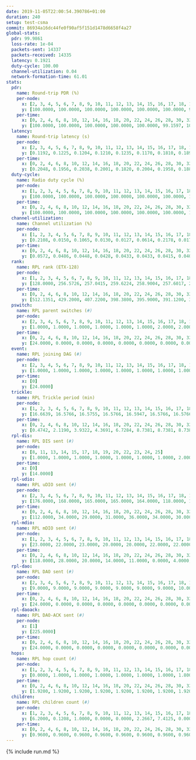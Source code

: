 ```yaml
---
date: 2019-11-05T22:00:54.390786+01:00
duration: 240
setup: test-csma
commit: 86934a16dc44fe0f90af5f151d1478d6658f4a27
global-stats:
  pdr: 99.9861
  loss-rate: 1e-04
  packets-sent: 14337
  packets-received: 14335
  latency: 0.1921
  duty-cycle: 100.00
  channel-utilization: 0.04
  network-formation-time: 61.01
stats:
  pdr:
    name: Round-trip PDR (%)
    per-node:
      x: [2, 3, 4, 5, 6, 7, 8, 9, 10, 11, 12, 13, 14, 15, 16, 17, 18, 19, 20, 21, 22, 23, 24, 25]
      y: [100.0000, 100.0000, 100.0000, 100.0000, 100.0000, 100.0000, 99.8353, 100.0000, 100.0000, 100.0000, 100.0000, 100.0000, 100.0000, 100.0000, 100.0000, 100.0000, 100.0000, 100.0000, 100.0000, 100.0000, 100.0000, 100.0000, 99.8392, 100.0000]
    per-time:
      x: [0, 2, 4, 6, 8, 10, 12, 14, 16, 18, 20, 22, 24, 26, 28, 30, 32, 34, 36, 38, 40, 42, 44, 46, 48, 50, 52, 54, 56, 58, 60, 62, 64, 66, 68, 70, 72, 74, 76, 78, 80, 82, 84, 86, 88, 90, 92, 94, 96, 98, 100, 102, 104, 106, 108, 110, 112, 114, 116, 118, 120, 122, 124, 126, 128, 130, 132, 134, 136, 138, 140, 142, 144, 146, 148, 150, 152, 154, 156, 158, 160, 162, 164, 166, 168, 170, 172, 174, 176, 178, 180, 182, 184, 186, 188, 190, 192, 194, 196, 198, 200, 202, 204, 206, 208, 210, 212, 214, 216, 218, 220, 222, 224, 226, 228, 230, 232, 234, 236, 238]
      y: [100.0000, 100.0000, 100.0000, 100.0000, 100.0000, 99.1597, 100.0000, 100.0000, 100.0000, 100.0000, 100.0000, 100.0000, 100.0000, 100.0000, 100.0000, 100.0000, 100.0000, 100.0000, 100.0000, 100.0000, 100.0000, 100.0000, 100.0000, 100.0000, 100.0000, 100.0000, 100.0000, 100.0000, 100.0000, 100.0000, 100.0000, 100.0000, 100.0000, 100.0000, 100.0000, 100.0000, 100.0000, 100.0000, 100.0000, 100.0000, 100.0000, 100.0000, 100.0000, 100.0000, 100.0000, 100.0000, 100.0000, 100.0000, 99.1667, 100.0000, 100.0000, 100.0000, 100.0000, 100.0000, 100.0000, 100.0000, 100.0000, 100.0000, 100.0000, 100.0000, 100.0000, 100.0000, 100.0000, 100.0000, 100.0000, 100.0000, 100.0000, 100.0000, 100.0000, 100.0000, 100.0000, 100.0000, 100.0000, 100.0000, 100.0000, 100.0000, 100.0000, 100.0000, 100.0000, 100.0000, 100.0000, 100.0000, 100.0000, 100.0000, 100.0000, 100.0000, 100.0000, 100.0000, 100.0000, 100.0000, 100.0000, 100.0000, 100.0000, 100.0000, 100.0000, 100.0000, 100.0000, 100.0000, 100.0000, 100.0000, 100.0000, 100.0000, 100.0000, 100.0000, 100.0000, 100.0000, 100.0000, 100.0000, 100.0000, 100.0000, 100.0000, 100.0000, 100.0000, 100.0000, 100.0000, 100.0000, 100.0000, 100.0000, 100.0000, 100.0000]
  latency:
    name: Round-trip latency (s)
    per-node:
      x: [2, 3, 4, 5, 6, 7, 8, 9, 10, 11, 12, 13, 14, 15, 16, 17, 18, 19, 20, 21, 22, 23, 24, 25]
      y: [0.1192, 0.1225, 0.1204, 0.1210, 0.1235, 0.1170, 0.1810, 0.1897, 0.1866, 0.1863, 0.1891, 0.1864, 0.1921, 0.1870, 0.1900, 0.1906, 0.1885, 0.2527, 0.2561, 0.2562, 0.2578, 0.2642, 0.2660, 0.2650]
    per-time:
      x: [0, 2, 4, 6, 8, 10, 12, 14, 16, 18, 20, 22, 24, 26, 28, 30, 32, 34, 36, 38, 40, 42, 44, 46, 48, 50, 52, 54, 56, 58, 60, 62, 64, 66, 68, 70, 72, 74, 76, 78, 80, 82, 84, 86, 88, 90, 92, 94, 96, 98, 100, 102, 104, 106, 108, 110, 112, 114, 116, 118, 120, 122, 124, 126, 128, 130, 132, 134, 136, 138, 140, 142, 144, 146, 148, 150, 152, 154, 156, 158, 160, 162, 164, 166, 168, 170, 172, 174, 176, 178, 180, 182, 184, 186, 188, 190, 192, 194, 196, 198, 200, 202, 204, 206, 208, 210, 212, 214, 216, 218, 220, 222, 224, 226, 228, 230, 232, 234, 236, 238]
      y: [0.2048, 0.1956, 0.2038, 0.2001, 0.1820, 0.2004, 0.1958, 0.1881, 0.1975, 0.1914, 0.1951, 0.1924, 0.1901, 0.1910, 0.1851, 0.2018, 0.1990, 0.2011, 0.1889, 0.1928, 0.1922, 0.1920, 0.1961, 0.1881, 0.1874, 0.1975, 0.1961, 0.1934, 0.1808, 0.1940, 0.1810, 0.1945, 0.1926, 0.1878, 0.1976, 0.1834, 0.1914, 0.1983, 0.1957, 0.1912, 0.1963, 0.1874, 0.1917, 0.1936, 0.1972, 0.1923, 0.1905, 0.1944, 0.1938, 0.1780, 0.1940, 0.2009, 0.1930, 0.1897, 0.1899, 0.1892, 0.1954, 0.1950, 0.2008, 0.1849, 0.1919, 0.1891, 0.1946, 0.1971, 0.2010, 0.1950, 0.2013, 0.1775, 0.1948, 0.1839, 0.2000, 0.1932, 0.1898, 0.1946, 0.1884, 0.1912, 0.1892, 0.1967, 0.1914, 0.1915, 0.1850, 0.1762, 0.1865, 0.1818, 0.1890, 0.1925, 0.1999, 0.1817, 0.1945, 0.1963, 0.2004, 0.1870, 0.1901, 0.1953, 0.1938, 0.1908, 0.1911, 0.1880, 0.1882, 0.1913, 0.1845, 0.1921, 0.1893, 0.1917, 0.1951, 0.1898, 0.2010, 0.1961, 0.1831, 0.1913, 0.1960, 0.1922, 0.1984, 0.1863, 0.1932, 0.1825, 0.1951, 0.1983, 0.1891, 0.1777]
  duty-cycle:
    name: Radio duty cycle (%)
    per-node:
      x: [1, 2, 3, 4, 5, 6, 7, 8, 9, 10, 11, 12, 13, 14, 15, 16, 17, 18, 19, 20, 21, 22, 23, 24, 25]
      y: [100.0000, 100.0000, 100.0000, 100.0000, 100.0000, 100.0000, 100.0000, 100.0000, 100.0000, 100.0000, 100.0000, 100.0000, 100.0000, 100.0000, 100.0000, 100.0000, 100.0000, 100.0000, 100.0000, 100.0000, 100.0000, 100.0000, 100.0000, 100.0000, 100.0000]
    per-time:
      x: [0, 2, 4, 6, 8, 10, 12, 14, 16, 18, 20, 22, 24, 26, 28, 30, 32, 34, 36, 38, 40, 42, 44, 46, 48, 50, 52, 54, 56, 58, 60, 62, 64, 66, 68, 70, 72, 74, 76, 78, 80, 82, 84, 86, 88, 90, 92, 94, 96, 98, 100, 102, 104, 106, 108, 110, 112, 114, 116, 118, 120, 122, 124, 126, 128, 130, 132, 134, 136, 138, 140, 142, 144, 146, 148, 150, 152, 154, 156, 158, 160, 162, 164, 166, 168, 170, 172, 174, 176, 178, 180, 182, 184, 186, 188, 190, 192, 194, 196, 198, 200, 202, 204, 206, 208, 210, 212, 214, 216, 218, 220, 222, 224, 226, 228, 230, 232, 234, 236, 238, 240]
      y: [100.0000, 100.0000, 100.0000, 100.0000, 100.0000, 100.0000, 100.0000, 100.0000, 100.0000, 100.0000, 100.0000, 100.0000, 100.0000, 100.0000, 100.0000, 100.0000, 100.0000, 100.0000, 100.0000, 100.0000, 100.0000, 100.0000, 100.0000, 100.0000, 100.0000, 100.0000, 100.0000, 100.0000, 100.0000, 100.0000, 100.0000, 100.0000, 100.0000, 100.0000, 100.0000, 100.0000, 100.0000, 100.0000, 100.0000, 100.0000, 100.0000, 100.0000, 100.0000, 100.0000, 100.0000, 100.0000, 100.0000, 100.0000, 100.0000, 100.0000, 100.0000, 100.0000, 100.0000, 100.0000, 100.0000, 100.0000, 100.0000, 100.0000, 100.0000, 100.0000, 100.0000, 100.0000, 100.0000, 100.0000, 100.0000, 100.0000, 100.0000, 100.0000, 100.0000, 100.0000, 100.0000, 100.0000, 100.0000, 100.0000, 100.0000, 100.0000, 100.0000, 100.0000, 100.0000, 100.0000, 100.0000, 100.0000, 100.0000, 100.0000, 100.0000, 100.0000, 100.0000, 100.0000, 100.0000, 100.0000, 100.0000, 100.0000, 100.0000, 100.0000, 100.0000, 100.0000, 100.0000, 100.0000, 100.0000, 100.0000, 100.0000, 100.0000, 100.0000, 100.0000, 100.0000, 100.0000, 100.0000, 100.0000, 100.0000, 100.0000, 100.0000, 100.0000, 100.0000, 100.0000, 100.0000, 100.0000, 100.0000, 100.0000, 100.0000, 100.0000, null]
  channel-utilization:
    name: Channel utilization (%)
    per-node:
      x: [1, 2, 3, 4, 5, 6, 7, 8, 9, 10, 11, 12, 13, 14, 15, 16, 17, 18, 19, 20, 21, 22, 23, 24, 25]
      y: [0.2108, 0.0150, 0.1065, 0.0130, 0.0127, 0.0614, 0.2178, 0.0178, 0.0154, 0.0139, 0.0155, 0.0136, 0.0316, 0.0147, 0.0283, 0.0559, 0.0142, 0.0991, 0.0145, 0.0141, 0.0144, 0.0144, 0.0168, 0.0143, 0.0141]
    per-time:
      x: [0, 2, 4, 6, 8, 10, 12, 14, 16, 18, 20, 22, 24, 26, 28, 30, 32, 34, 36, 38, 40, 42, 44, 46, 48, 50, 52, 54, 56, 58, 60, 62, 64, 66, 68, 70, 72, 74, 76, 78, 80, 82, 84, 86, 88, 90, 92, 94, 96, 98, 100, 102, 104, 106, 108, 110, 112, 114, 116, 118, 120, 122, 124, 126, 128, 130, 132, 134, 136, 138, 140, 142, 144, 146, 148, 150, 152, 154, 156, 158, 160, 162, 164, 166, 168, 170, 172, 174, 176, 178, 180, 182, 184, 186, 188, 190, 192, 194, 196, 198, 200, 202, 204, 206, 208, 210, 212, 214, 216, 218, 220, 222, 224, 226, 228, 230, 232, 234, 236, 238, 240]
      y: [0.0572, 0.0486, 0.0448, 0.0428, 0.0433, 0.0433, 0.0415, 0.0407, 0.0425, 0.0399, 0.0392, 0.0431, 0.0399, 0.0393, 0.0495, 0.0411, 0.0434, 0.0421, 0.0373, 0.0431, 0.0385, 0.0410, 0.0431, 0.0420, 0.0414, 0.0402, 0.0432, 0.0410, 0.0494, 0.0410, 0.0408, 0.0415, 0.0429, 0.0418, 0.0414, 0.0411, 0.0446, 0.0402, 0.0402, 0.0432, 0.0436, 0.0409, 0.0465, 0.0470, 0.0391, 0.0416, 0.0409, 0.0419, 0.0398, 0.0407, 0.0414, 0.0431, 0.0433, 0.0435, 0.0397, 0.0403, 0.0453, 0.0464, 0.0443, 0.0421, 0.0413, 0.0406, 0.0409, 0.0427, 0.0416, 0.0398, 0.0429, 0.0409, 0.0391, 0.0421, 0.0441, 0.0473, 0.0437, 0.0414, 0.0415, 0.0434, 0.0421, 0.0397, 0.0448, 0.0409, 0.0431, 0.0377, 0.0396, 0.0433, 0.0409, 0.0486, 0.0450, 0.0416, 0.0383, 0.0442, 0.0455, 0.0427, 0.0401, 0.0434, 0.0437, 0.0442, 0.0411, 0.0407, 0.0391, 0.0440, 0.0430, 0.0394, 0.0400, 0.0435, 0.0411, 0.0434, 0.0409, 0.0415, 0.0404, 0.0452, 0.0426, 0.0433, 0.0400, 0.0458, 0.0451, 0.0428, 0.0409, 0.0444, 0.0425, 0.0408, null]
  rank:
    name: RPL rank (ETX-128)
    per-node:
      x: [1, 2, 3, 4, 5, 6, 7, 8, 9, 10, 11, 12, 13, 14, 15, 16, 17, 18, 19, 20, 21, 22, 23, 24, 25]
      y: [128.0000, 256.5726, 257.0415, 259.6224, 258.9004, 257.6017, 257.6349, 391.5207, 391.0165, 389.1860, 395.8423, 387.9504, 390.6141, 404.2780, 390.7686, 390.2314, 391.0705, 398.6432, 520.7664, 521.4268, 525.5813, 523.9630, 549.9174, 530.3983, 531.9959]
    per-time:
      x: [0, 2, 4, 6, 8, 10, 12, 14, 16, 18, 20, 22, 24, 26, 28, 30, 32, 34, 36, 38, 40, 42, 44, 46, 48, 50, 52, 54, 56, 58, 60, 62, 64, 66, 68, 70, 72, 74, 76, 78, 80, 82, 84, 86, 88, 90, 92, 94, 96, 98, 100, 102, 104, 106, 108, 110, 112, 114, 116, 118, 120, 122, 124, 126, 128, 130, 132, 134, 136, 138, 140, 142, 144, 146, 148, 150, 152, 154, 156, 158, 160, 162, 164, 166, 168, 170, 172, 174, 176, 178, 180, 182, 184, 186, 188, 190, 192, 194, 196, 198, 200, 202, 204, 206, 208, 210, 212, 214, 216, 218, 220, 222, 224, 226, 228, 230, 232, 234, 236, 238]
      y: [512.1351, 429.2000, 407.2200, 398.3800, 395.9000, 391.1200, 399.5800, 395.9000, 392.5000, 392.8400, 391.9400, 393.0200, 393.4200, 395.0196, 388.5400, 385.8800, 383.9400, 383.2400, 382.9200, 382.8000, 381.3000, 380.5000, 385.7600, 391.8600, 392.2353, 390.5800, 390.1400, 390.2400, 390.4800, 390.6200, 388.6400, 386.2000, 385.3400, 384.6800, 384.3000, 384.9800, 384.0800, 385.1200, 384.6400, 385.2600, 386.3000, 387.5600, 389.1600, 386.3800, 386.0200, 389.2353, 386.6400, 386.6000, 386.2000, 388.6275, 387.0000, 387.6800, 386.8600, 386.1000, 386.4800, 385.8400, 385.0400, 384.8000, 385.0800, 386.2400, 386.1800, 387.0400, 386.8800, 387.3000, 388.1569, 387.4706, 381.8000, 382.2000, 381.0400, 381.6200, 382.2200, 382.2000, 385.5882, 381.6400, 383.4600, 383.1200, 384.2400, 383.5800, 385.8600, 384.5800, 385.2400, 386.9412, 384.6000, 388.4615, 384.3800, 384.1000, 384.1600, 383.6200, 382.7200, 382.5400, 386.8077, 380.8000, 382.5400, 382.9600, 383.5800, 383.4600, 383.6800, 383.2800, 382.2600, 384.5600, 384.6400, 384.5600, 384.2400, 385.5686, 388.0000, 386.3396, 386.1600, 387.1400, 386.6600, 390.2692, 385.0196, 386.2400, 386.0800, 387.2157, 386.8235, 385.4902, 383.8200, 383.0600, 383.3600, 388.4400]
  pswitch:
    name: RPL parent switches (#)
    per-node:
      x: [2, 3, 4, 5, 6, 7, 8, 9, 10, 11, 12, 13, 14, 15, 16, 17, 18, 19, 20, 21, 22, 23, 24, 25]
      y: [1.0000, 1.0000, 1.0000, 1.0000, 1.0000, 1.0000, 2.0000, 2.0000, 2.0000, 1.0000, 2.0000, 1.0000, 1.0000, 2.0000, 2.0000, 1.0000, 1.0000, 4.0000, 6.0000, 6.0000, 3.0000, 2.0000, 1.0000, 1.0000]
    per-time:
      x: [0, 2, 4, 6, 8, 10, 12, 14, 16, 18, 20, 22, 24, 26, 28, 30, 32, 34, 36, 38, 40, 42, 44, 46, 48, 50, 52, 54, 56, 58, 60, 62, 64, 66, 68, 70, 72, 74, 76, 78, 80, 82, 84, 86, 88, 90, 92, 94, 96, 98, 100, 102, 104, 106, 108, 110, 112, 114, 116, 118, 120, 122, 124, 126, 128, 130, 132, 134, 136, 138, 140, 142, 144, 146, 148, 150, 152, 154, 156, 158, 160, 162, 164, 166, 168, 170, 172, 174, 176, 178, 180, 182, 184, 186, 188, 190, 192, 194, 196, 198, 200, 202, 204, 206, 208, 210, 212, 214, 216, 218, 220, 222, 224, 226, 228, 230]
      y: [24.0000, 0.0000, 0.0000, 0.0000, 0.0000, 0.0000, 0.0000, 0.0000, 0.0000, 0.0000, 0.0000, 0.0000, 0.0000, 1.0000, 0.0000, 0.0000, 0.0000, 0.0000, 0.0000, 0.0000, 0.0000, 0.0000, 0.0000, 0.0000, 1.0000, 0.0000, 0.0000, 0.0000, 0.0000, 0.0000, 0.0000, 0.0000, 0.0000, 0.0000, 0.0000, 0.0000, 0.0000, 0.0000, 0.0000, 0.0000, 0.0000, 0.0000, 0.0000, 0.0000, 0.0000, 1.0000, 0.0000, 0.0000, 0.0000, 1.0000, 0.0000, 0.0000, 0.0000, 0.0000, 0.0000, 0.0000, 0.0000, 0.0000, 0.0000, 0.0000, 0.0000, 0.0000, 0.0000, 0.0000, 1.0000, 1.0000, 0.0000, 0.0000, 0.0000, 0.0000, 0.0000, 0.0000, 1.0000, 0.0000, 0.0000, 0.0000, 0.0000, 0.0000, 0.0000, 0.0000, 0.0000, 1.0000, 0.0000, 2.0000, 0.0000, 0.0000, 0.0000, 0.0000, 0.0000, 0.0000, 2.0000, 0.0000, 0.0000, 0.0000, 0.0000, 0.0000, 0.0000, 0.0000, 0.0000, 0.0000, 0.0000, 0.0000, 0.0000, 1.0000, 0.0000, 3.0000, 0.0000, 0.0000, 0.0000, 2.0000, 1.0000, 0.0000, 0.0000, 1.0000, 1.0000, 1.0000]
  event:
    name: RPL joining DAG (#)
    per-node:
      x: [2, 3, 4, 5, 6, 7, 8, 9, 10, 11, 12, 13, 14, 15, 16, 17, 18, 19, 20, 21, 22, 23, 24, 25]
      y: [1.0000, 1.0000, 1.0000, 1.0000, 1.0000, 1.0000, 1.0000, 1.0000, 1.0000, 1.0000, 1.0000, 1.0000, 1.0000, 1.0000, 1.0000, 1.0000, 1.0000, 1.0000, 1.0000, 1.0000, 1.0000, 1.0000, 1.0000, 1.0000]
    per-time:
      x: [0]
      y: [24.0000]
  trickle:
    name: RPL Trickle period (min)
    per-node:
      x: [1, 2, 3, 4, 5, 6, 7, 8, 9, 10, 11, 12, 13, 14, 15, 16, 17, 18, 19, 20, 21, 22, 23, 24, 25]
      y: [16.6639, 16.5766, 16.5755, 16.5766, 16.5947, 16.5766, 16.5766, 16.5803, 16.5431, 16.5431, 16.5392, 16.5803, 16.5302, 16.5392, 16.5431, 16.5341, 16.5392, 16.5302, 16.5418, 16.5444, 16.5494, 16.5374, 16.5341, 16.5225, 16.5248]
    per-time:
      x: [0, 2, 4, 6, 8, 10, 12, 14, 16, 18, 20, 22, 24, 26, 28, 30, 32, 34, 36, 38, 40, 42, 44, 46, 48, 50, 52, 54, 56, 58, 60, 62, 64, 66, 68, 70, 72, 74, 76, 78, 80, 82, 84, 86, 88, 90, 92, 94, 96, 98, 100, 102, 104, 106, 108, 110, 112, 114, 116, 118, 120, 122, 124, 126, 128, 130, 132, 134, 136, 138, 140, 142, 144, 146, 148, 150, 152, 154, 156, 158, 160, 162, 164, 166, 168, 170, 172, 174, 176, 178, 180, 182, 184, 186, 188, 190, 192, 194, 196, 198, 200, 202, 204, 206, 208, 210, 212, 214, 216, 218, 220, 222, 224, 226, 228, 230, 232, 234, 236, 238]
      y: [0.4742, 2.1190, 3.9322, 4.3691, 6.7284, 8.7381, 8.7381, 8.7381, 10.3110, 17.4763, 17.4763, 17.4763, 17.4763, 17.4763, 17.4763, 17.4763, 17.4763, 17.4763, 17.4763, 17.4763, 17.4763, 17.4763, 17.4763, 17.4763, 17.4763, 17.4763, 17.4763, 17.4763, 17.4763, 17.4763, 17.4763, 17.4763, 17.4763, 17.4763, 17.4763, 17.4763, 17.4763, 17.4763, 17.4763, 17.4763, 17.4763, 17.4763, 17.4763, 17.4763, 17.4763, 17.4763, 17.4763, 17.4763, 17.4763, 17.4763, 17.4763, 17.4763, 17.4763, 17.4763, 17.4763, 17.4763, 17.4763, 17.4763, 17.4763, 17.4763, 17.4763, 17.4763, 17.4763, 17.4763, 17.4763, 17.4763, 17.4763, 17.4763, 17.4763, 17.4763, 17.4763, 17.4763, 17.4763, 17.4763, 17.4763, 17.4763, 17.4763, 17.4763, 17.4763, 17.4763, 17.4763, 17.4763, 17.4763, 17.4763, 17.4763, 17.4763, 17.4763, 17.4763, 17.4763, 17.4763, 17.4763, 17.4763, 17.4763, 17.4763, 17.4763, 17.4763, 17.4763, 17.4763, 17.4763, 17.4763, 17.4763, 17.4763, 17.4763, 17.4763, 17.4763, 17.4763, 17.4763, 17.4763, 17.4763, 17.4763, 17.4763, 17.4763, 17.4763, 17.4763, 17.4763, 17.4763, 17.4763, 17.4763, 17.4763, 17.4763]
  rpl-dis:
    name: RPL DIS sent (#)
    per-node:
      x: [8, 11, 13, 14, 15, 17, 18, 19, 20, 22, 23, 24, 25]
      y: [1.0000, 1.0000, 1.0000, 1.0000, 1.0000, 1.0000, 1.0000, 2.0000, 1.0000, 1.0000, 1.0000, 1.0000, 1.0000]
    per-time:
      x: [0]
      y: [14.0000]
  rpl-udio:
    name: RPL uDIO sent (#)
    per-node:
      x: [2, 3, 4, 5, 6, 7, 8, 9, 10, 11, 12, 13, 14, 15, 16, 17, 18, 19, 20, 21, 22, 23, 24, 25]
      y: [176.0000, 168.0000, 165.0000, 165.0000, 164.0000, 118.0000, 172.0000, 173.0000, 166.0000, 169.0000, 176.0000, 164.0000, 167.0000, 162.0000, 162.0000, 167.0000, 147.0000, 163.0000, 168.0000, 163.0000, 168.0000, 164.0000, 158.0000, 162.0000]
    per-time:
      x: [0, 2, 4, 6, 8, 10, 12, 14, 16, 18, 20, 22, 24, 26, 28, 30, 32, 34, 36, 38, 40, 42, 44, 46, 48, 50, 52, 54, 56, 58, 60, 62, 64, 66, 68, 70, 72, 74, 76, 78, 80, 82, 84, 86, 88, 90, 92, 94, 96, 98, 100, 102, 104, 106, 108, 110, 112, 114, 116, 118, 120, 122, 124, 126, 128, 130, 132, 134, 136, 138, 140, 142, 144, 146, 148, 150, 152, 154, 156, 158, 160, 162, 164, 166, 168, 170, 172, 174, 176, 178, 180, 182, 184, 186, 188, 190, 192, 194, 196, 198, 200, 202, 204, 206, 208, 210, 212, 214, 216, 218, 220, 222, 224, 226, 228, 230, 232, 234, 236, 238, 240]
      y: [112.0000, 34.0000, 29.0000, 31.0000, 36.0000, 34.0000, 30.0000, 34.0000, 29.0000, 32.0000, 31.0000, 35.0000, 32.0000, 32.0000, 30.0000, 34.0000, 26.0000, 33.0000, 31.0000, 33.0000, 25.0000, 34.0000, 32.0000, 31.0000, 33.0000, 31.0000, 35.0000, 29.0000, 30.0000, 30.0000, 31.0000, 33.0000, 31.0000, 33.0000, 31.0000, 29.0000, 31.0000, 33.0000, 32.0000, 36.0000, 40.0000, 27.0000, 28.0000, 33.0000, 30.0000, 32.0000, 34.0000, 30.0000, 32.0000, 31.0000, 34.0000, 26.0000, 35.0000, 34.0000, 34.0000, 32.0000, 31.0000, 32.0000, 33.0000, 35.0000, 34.0000, 34.0000, 34.0000, 32.0000, 26.0000, 31.0000, 31.0000, 34.0000, 34.0000, 30.0000, 33.0000, 36.0000, 29.0000, 31.0000, 32.0000, 35.0000, 29.0000, 31.0000, 32.0000, 34.0000, 33.0000, 31.0000, 29.0000, 32.0000, 31.0000, 28.0000, 35.0000, 35.0000, 30.0000, 35.0000, 34.0000, 30.0000, 37.0000, 31.0000, 27.0000, 36.0000, 31.0000, 29.0000, 35.0000, 28.0000, 33.0000, 29.0000, 33.0000, 34.0000, 28.0000, 37.0000, 34.0000, 31.0000, 33.0000, 32.0000, 33.0000, 30.0000, 33.0000, 35.0000, 34.0000, 33.0000, 35.0000, 32.0000, 34.0000, 34.0000, 0.0000]
  rpl-mdio:
    name: RPL mDIO sent (#)
    per-node:
      x: [1, 2, 3, 4, 5, 6, 7, 8, 9, 10, 11, 12, 13, 14, 15, 16, 17, 18, 19, 20, 21, 22, 23, 24, 25]
      y: [23.0000, 22.0000, 23.0000, 20.0000, 20.0000, 22.0000, 22.0000, 21.0000, 21.0000, 21.0000, 21.0000, 20.0000, 21.0000, 20.0000, 22.0000, 23.0000, 21.0000, 22.0000, 20.0000, 20.0000, 20.0000, 21.0000, 21.0000, 21.0000, 21.0000]
    per-time:
      x: [0, 2, 4, 6, 8, 10, 12, 14, 16, 18, 20, 22, 24, 26, 28, 30, 32, 34, 36, 38, 40, 42, 44, 46, 48, 50, 52, 54, 56, 58, 60, 62, 64, 66, 68, 70, 72, 74, 76, 78, 80, 82, 84, 86, 88, 90, 92, 94, 96, 98, 100, 102, 104, 106, 108, 110, 112, 114, 116, 118, 120, 122, 124, 126, 128, 130, 132, 134, 136, 138, 140, 142, 144, 146, 148, 150, 152, 154, 156, 158, 160, 162, 164, 166, 168, 170, 172, 174, 176, 178, 180, 182, 184, 186, 188, 190, 192, 194, 196, 198, 200, 202, 204, 206, 208, 210, 212, 214, 216, 218, 220, 222, 224, 226, 228, 230, 232, 234, 236, 238]
      y: [118.0000, 28.0000, 20.0000, 14.0000, 11.0000, 0.0000, 4.0000, 10.0000, 11.0000, 0.0000, 0.0000, 0.0000, 0.0000, 3.0000, 2.0000, 10.0000, 8.0000, 2.0000, 0.0000, 0.0000, 0.0000, 0.0000, 5.0000, 2.0000, 10.0000, 7.0000, 1.0000, 0.0000, 0.0000, 0.0000, 1.0000, 5.0000, 8.0000, 6.0000, 5.0000, 0.0000, 0.0000, 0.0000, 0.0000, 4.0000, 8.0000, 3.0000, 5.0000, 5.0000, 0.0000, 0.0000, 0.0000, 0.0000, 4.0000, 4.0000, 8.0000, 6.0000, 3.0000, 0.0000, 0.0000, 0.0000, 0.0000, 7.0000, 5.0000, 7.0000, 5.0000, 1.0000, 0.0000, 0.0000, 0.0000, 1.0000, 6.0000, 9.0000, 7.0000, 2.0000, 0.0000, 0.0000, 0.0000, 0.0000, 5.0000, 5.0000, 7.0000, 5.0000, 3.0000, 0.0000, 0.0000, 0.0000, 0.0000, 2.0000, 8.0000, 3.0000, 7.0000, 5.0000, 0.0000, 0.0000, 0.0000, 0.0000, 3.0000, 8.0000, 9.0000, 4.0000, 1.0000, 0.0000, 0.0000, 0.0000, 4.0000, 4.0000, 5.0000, 5.0000, 6.0000, 1.0000, 0.0000, 0.0000, 0.0000, 4.0000, 4.0000, 6.0000, 8.0000, 3.0000, 0.0000, 0.0000, 0.0000, 0.0000, 5.0000, 8.0000]
  rpl-dao:
    name: RPL DAO sent (#)
    per-node:
      x: [2, 3, 4, 5, 6, 7, 8, 9, 10, 11, 12, 13, 14, 15, 16, 17, 18, 19, 20, 21, 22, 23, 24, 25]
      y: [9.0000, 9.0000, 9.0000, 9.0000, 9.0000, 9.0000, 9.0000, 10.0000, 9.0000, 9.0000, 9.0000, 9.0000, 9.0000, 10.0000, 9.0000, 9.0000, 9.0000, 11.0000, 11.0000, 11.0000, 10.0000, 9.0000, 9.0000, 9.0000]
    per-time:
      x: [0, 2, 4, 6, 8, 10, 12, 14, 16, 18, 20, 22, 24, 26, 28, 30, 32, 34, 36, 38, 40, 42, 44, 46, 48, 50, 52, 54, 56, 58, 60, 62, 64, 66, 68, 70, 72, 74, 76, 78, 80, 82, 84, 86, 88, 90, 92, 94, 96, 98, 100, 102, 104, 106, 108, 110, 112, 114, 116, 118, 120, 122, 124, 126, 128, 130, 132, 134, 136, 138, 140, 142, 144, 146, 148, 150, 152, 154, 156, 158, 160, 162, 164, 166, 168, 170, 172, 174, 176, 178, 180, 182, 184, 186, 188, 190, 192, 194, 196, 198, 200, 202, 204, 206, 208, 210, 212, 214, 216, 218, 220, 222, 224, 226, 228, 230, 232, 234, 236, 238]
      y: [24.0000, 0.0000, 0.0000, 0.0000, 0.0000, 0.0000, 0.0000, 0.0000, 0.0000, 0.0000, 0.0000, 0.0000, 0.0000, 1.0000, 23.0000, 0.0000, 0.0000, 0.0000, 0.0000, 0.0000, 0.0000, 0.0000, 0.0000, 0.0000, 1.0000, 0.0000, 0.0000, 0.0000, 22.0000, 1.0000, 0.0000, 0.0000, 0.0000, 0.0000, 0.0000, 0.0000, 0.0000, 0.0000, 1.0000, 0.0000, 0.0000, 0.0000, 16.0000, 7.0000, 0.0000, 1.0000, 0.0000, 0.0000, 0.0000, 1.0000, 0.0000, 0.0000, 1.0000, 0.0000, 0.0000, 0.0000, 10.0000, 11.0000, 0.0000, 0.0000, 1.0000, 0.0000, 0.0000, 1.0000, 1.0000, 1.0000, 0.0000, 1.0000, 0.0000, 0.0000, 4.0000, 15.0000, 1.0000, 0.0000, 0.0000, 0.0000, 0.0000, 1.0000, 1.0000, 0.0000, 1.0000, 2.0000, 0.0000, 2.0000, 1.0000, 16.0000, 2.0000, 0.0000, 0.0000, 0.0000, 1.0000, 0.0000, 1.0000, 0.0000, 0.0000, 2.0000, 0.0000, 1.0000, 1.0000, 14.0000, 4.0000, 0.0000, 0.0000, 1.0000, 1.0000, 3.0000, 1.0000, 0.0000, 0.0000, 2.0000, 2.0000, 0.0000, 1.0000, 9.0000, 7.0000, 1.0000, 0.0000, 1.0000, 0.0000, 1.0000]
  rpl-daoack:
    name: RPL DAO-ACK sent (#)
    per-node:
      x: [1]
      y: [225.0000]
    per-time:
      x: [0, 2, 4, 6, 8, 10, 12, 14, 16, 18, 20, 22, 24, 26, 28, 30, 32, 34, 36, 38, 40, 42, 44, 46, 48, 50, 52, 54, 56, 58, 60, 62, 64, 66, 68, 70, 72, 74, 76, 78, 80, 82, 84, 86, 88, 90, 92, 94, 96, 98, 100, 102, 104, 106, 108, 110, 112, 114, 116, 118, 120, 122, 124, 126, 128, 130, 132, 134, 136, 138, 140, 142, 144, 146, 148, 150, 152, 154, 156, 158, 160, 162, 164, 166, 168, 170, 172, 174, 176, 178, 180, 182, 184, 186, 188, 190, 192, 194, 196, 198, 200, 202, 204, 206, 208, 210, 212, 214, 216, 218, 220, 222, 224, 226, 228, 230, 232, 234, 236, 238]
      y: [24.0000, 0.0000, 0.0000, 0.0000, 0.0000, 0.0000, 0.0000, 0.0000, 0.0000, 0.0000, 0.0000, 0.0000, 0.0000, 1.0000, 23.0000, 0.0000, 0.0000, 0.0000, 0.0000, 0.0000, 0.0000, 0.0000, 0.0000, 0.0000, 1.0000, 0.0000, 0.0000, 0.0000, 22.0000, 1.0000, 0.0000, 0.0000, 0.0000, 0.0000, 0.0000, 0.0000, 0.0000, 0.0000, 1.0000, 0.0000, 0.0000, 0.0000, 16.0000, 7.0000, 0.0000, 1.0000, 0.0000, 0.0000, 0.0000, 1.0000, 0.0000, 0.0000, 1.0000, 0.0000, 0.0000, 0.0000, 10.0000, 11.0000, 0.0000, 0.0000, 1.0000, 0.0000, 0.0000, 1.0000, 1.0000, 1.0000, 0.0000, 1.0000, 0.0000, 0.0000, 4.0000, 15.0000, 1.0000, 0.0000, 0.0000, 0.0000, 0.0000, 1.0000, 1.0000, 0.0000, 1.0000, 2.0000, 0.0000, 2.0000, 1.0000, 16.0000, 2.0000, 0.0000, 0.0000, 0.0000, 1.0000, 0.0000, 1.0000, 0.0000, 0.0000, 2.0000, 0.0000, 1.0000, 1.0000, 14.0000, 4.0000, 0.0000, 0.0000, 1.0000, 1.0000, 3.0000, 1.0000, 0.0000, 0.0000, 2.0000, 2.0000, 0.0000, 1.0000, 9.0000, 7.0000, 1.0000, 0.0000, 1.0000, 0.0000, 1.0000]
  hops:
    name: RPL hop count (#)
    per-node:
      x: [1, 2, 3, 4, 5, 6, 7, 8, 9, 10, 11, 12, 13, 14, 15, 16, 17, 18, 19, 20, 21, 22, 23, 24, 25]
      y: [0.0000, 1.0000, 1.0000, 1.0000, 1.0000, 1.0000, 1.0000, 1.8000, 2.0000, 2.0000, 2.0000, 2.0000, 2.0000, 2.0000, 2.0000, 2.0000, 2.0000, 2.0000, 3.0000, 3.0000, 3.0000, 3.0000, 3.0000, 3.0000, 3.0000]
    per-time:
      x: [0, 2, 4, 6, 8, 10, 12, 14, 16, 18, 20, 22, 24, 26, 28, 30, 32, 34, 36, 38, 40, 42, 44, 46, 48, 50, 52, 54, 56, 58, 60, 62, 64, 66, 68, 70, 72, 74, 76, 78, 80, 82, 84, 86, 88, 90, 92, 94, 96, 98, 100, 102, 104, 106, 108, 110, 112, 114, 116, 118, 120, 122, 124, 126, 128, 130, 132, 134, 136, 138, 140, 142, 144, 146, 148, 150, 152, 154, 156, 158, 160, 162, 164, 166, 168, 170, 172, 174, 176, 178, 180, 182, 184, 186, 188, 190, 192, 194, 196, 198, 200, 202, 204, 206, 208, 210, 212, 214, 216, 218, 220, 222, 224, 226, 228, 230, 232, 234, 236, 238]
      y: [1.9200, 1.9200, 1.9200, 1.9200, 1.9200, 1.9200, 1.9200, 1.9200, 1.9200, 1.9200, 1.9200, 1.9200, 1.9200, 1.9200, 1.9200, 1.9200, 1.9200, 1.9200, 1.9200, 1.9200, 1.9200, 1.9200, 1.9200, 1.9400, 1.9600, 1.9600, 1.9600, 1.9600, 1.9600, 1.9600, 1.9600, 1.9600, 1.9600, 1.9600, 1.9600, 1.9600, 1.9600, 1.9600, 1.9600, 1.9600, 1.9600, 1.9600, 1.9600, 1.9600, 1.9600, 1.9600, 1.9600, 1.9600, 1.9600, 1.9600, 1.9600, 1.9600, 1.9600, 1.9600, 1.9600, 1.9600, 1.9600, 1.9600, 1.9600, 1.9600, 1.9600, 1.9600, 1.9600, 1.9600, 1.9600, 1.9600, 1.9600, 1.9600, 1.9600, 1.9600, 1.9600, 1.9600, 1.9600, 1.9600, 1.9600, 1.9600, 1.9600, 1.9600, 1.9600, 1.9600, 1.9600, 1.9600, 1.9600, 1.9600, 1.9600, 1.9600, 1.9600, 1.9600, 1.9600, 1.9600, 1.9600, 1.9600, 1.9600, 1.9600, 1.9600, 1.9600, 1.9600, 1.9600, 1.9600, 1.9600, 1.9600, 1.9600, 1.9600, 1.9600, 1.9600, 1.9600, 1.9600, 1.9600, 1.9600, 1.9600, 1.9600, 1.9600, 1.9600, 1.9600, 1.9600, 1.9600, 1.9600, 1.9600, 1.9600, 1.9600]
  children:
    name: RPL children count (#)
    per-node:
      x: [1, 2, 3, 4, 5, 6, 7, 8, 9, 10, 11, 12, 13, 14, 15, 16, 17, 18, 19, 20, 21, 22, 23, 24, 25]
      y: [6.2000, 0.1208, 1.0000, 0.0000, 0.0000, 2.2667, 7.4125, 0.0000, 0.0000, 0.0000, 0.0000, 0.0000, 0.8292, 0.0000, 0.6500, 1.9417, 0.0000, 3.5792, 0.0000, 0.0000, 0.0000, 0.0000, 0.0000, 0.0000, 0.0000]
    per-time:
      x: [0, 2, 4, 6, 8, 10, 12, 14, 16, 18, 20, 22, 24, 26, 28, 30, 32, 34, 36, 38, 40, 42, 44, 46, 48, 50, 52, 54, 56, 58, 60, 62, 64, 66, 68, 70, 72, 74, 76, 78, 80, 82, 84, 86, 88, 90, 92, 94, 96, 98, 100, 102, 104, 106, 108, 110, 112, 114, 116, 118, 120, 122, 124, 126, 128, 130, 132, 134, 136, 138, 140, 142, 144, 146, 148, 150, 152, 154, 156, 158, 160, 162, 164, 166, 168, 170, 172, 174, 176, 178, 180, 182, 184, 186, 188, 190, 192, 194, 196, 198, 200, 202, 204, 206, 208, 210, 212, 214, 216, 218, 220, 222, 224, 226, 228, 230, 232, 234, 236, 238]
      y: [0.9600, 0.9600, 0.9600, 0.9600, 0.9600, 0.9600, 0.9600, 0.9600, 0.9600, 0.9600, 0.9600, 0.9600, 0.9600, 0.9600, 0.9600, 0.9600, 0.9600, 0.9600, 0.9600, 0.9600, 0.9600, 0.9600, 0.9600, 0.9600, 0.9600, 0.9600, 0.9600, 0.9600, 0.9600, 0.9600, 0.9600, 0.9600, 0.9600, 0.9600, 0.9600, 0.9600, 0.9600, 0.9600, 0.9600, 0.9600, 0.9600, 0.9600, 0.9600, 0.9600, 0.9600, 0.9600, 0.9600, 0.9600, 0.9600, 0.9600, 0.9600, 0.9600, 0.9600, 0.9600, 0.9600, 0.9600, 0.9600, 0.9600, 0.9600, 0.9600, 0.9600, 0.9600, 0.9600, 0.9600, 0.9600, 0.9600, 0.9600, 0.9600, 0.9600, 0.9600, 0.9600, 0.9600, 0.9600, 0.9600, 0.9600, 0.9600, 0.9600, 0.9600, 0.9600, 0.9600, 0.9600, 0.9600, 0.9600, 0.9600, 0.9600, 0.9600, 0.9600, 0.9600, 0.9600, 0.9600, 0.9600, 0.9600, 0.9600, 0.9600, 0.9600, 0.9600, 0.9600, 0.9600, 0.9600, 0.9600, 0.9600, 0.9600, 0.9600, 0.9600, 0.9600, 0.9600, 0.9600, 0.9600, 0.9600, 0.9600, 0.9600, 0.9600, 0.9600, 0.9600, 0.9600, 0.9600, 0.9600, 0.9600, 0.9600, 0.9600]
---
```


{% include run.md %}
